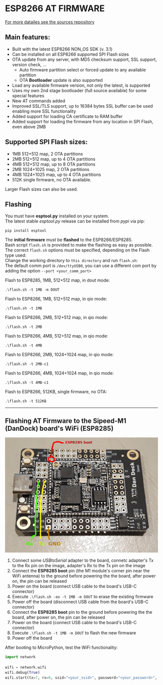 # ESP8266 AT FIRMWARE


[For more datailes see the sources repository](https://github.com/loboris/ESP8266_AT_LoBo)



## Main features:

* Built with the latest ESP8266 NON_OS SDK (v. 3.1)
* Can be installed on all ESP8266 supported SPI Flash sizes
* OTA update from any server, with MD5 checksum support, SSL support, version check, ...
  * Auto firmware partition select or forced update to any available partition
  * OTA **Bootloader** update is also supported
* Load any available firmware version, not only the latest, is supported
* Uses my own 2nd stage bootloader (full source available) for some special features
* New AT commands added
* Improved SSL/TLS support, up to 16384 bytes SSL buffer can be used enabling more SSL functionality
* Added support for loading CA certificate to RAM buffer
* Added support for loading the firmware from any location in SPI Flash, even above 2MB

## Supported SPI Flash sizes:

* 1MB 512+512 map, 2 OTA partitions
* 2MB 512+512 map, up to 4 OTA partitions
* 4MB 512+512 map, up to 8 OTA partitions
* 2MB 1024+1025 map, 2 OTA partitions
* 4MB 1024+1025 map, up to 4 OTA partitions
* 512K single firmware, no OTA available.

Larger Flash sizes can also be used.


## Flashing

You must have **esptool.py** installed on your system.<br>
The latest stable _esptool.py_ release can be installed from _pypi_ via pip:

```
pip install esptool
```

The **initial firmware** must be **flashed** to the ESP8266/ESP8285.<br>
Bash script `flash.sh` is provided to make the flashing as easy as possible.<br>
The correct `flash.sh` options must be specified, depending on the Flash type used:<br>
Change the working directory to `this directory` and run `flash.sh`:<br>
The default comm port is `/dev/ttyUSB0`, you can use a different com port by adding the option `--port <your_comm_port>`<br>


Flash to ESP8285, 1MB, 512+512 map, in dout mode:
```
.\flash.sh -t 1MB -m DOUT
```
Flash to ESP8266, 1MB, 512+512 map, in qio mode:
```
.\flash.sh -t 1MB
```
Flash to ESP8266, 2MB, 512+512 map, in qio mode:
```
.\flash.sh -t 2MB
```
Flash to ESP8266, 4MB, 512+512 map, in qio mode:
```
.\flash.sh -t 4MB
```
Flash to ESP8266, 2MB, 1024+1024 map, in qio mode:
```
.\flash.sh -t 2MB-c1
```
Flash to ESP8266, 4MB, 1024+1024 map, in qio mode:
```
.\flash.sh -t 4MB-c1
```
Flash to ESP8266, 512KB, single firmware, no OTA:
```
.\flash.sh -t 512KB
```

---

## Flashing AT Firmware to the Sipeed-M1 (DanDock) board's WiFi (ESP8285)

![Sipeed_DanDock](Sipeed_DanDock_wifi.jpg)


1. Connect some _USBtoSerial_ adapter to the board, connetc adapter's Tx to the Rx pin on the image, adapter's Rx to the Tx pin on the image
1. Connect the **ESP8285 boot** pin (the M1 module's corner pin near the WiFi antenna) to the ground before powering the the board, after power on, the pin can be released
1. Power on the board (connect USB cable to the board's USB-C connector)
1. Execute `.\flash.sh -eo -t 1MB -m DOUT` to erase the existing firmware
1. Power off the board (disconnect USB cable from the board's USB-C connector)
1. Connect the **ESP8285 boot** pin to the ground before powering the the board, after power on, the pin can be released
1. Power on the board (connect USB cable to the board's USB-C connector)
1. Execute `.\flash.sh -t 1MB -m DOUT` to flash the new firmware
1. Power off the board

After booting to MicroPython, test the WiFi functionality:

```python
import network

wifi = network.wifi
wifi.debug(True)
wifi.start(tx=7, rx=6, ssid="<your_ssid>", password="<your_password>", wait=True)

```
